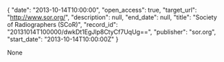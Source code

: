 {
  "date": "2013-10-14T10:00:00", 
  "open_access": true, 
  "target_url": "http://www.sor.org/", 
  "description": null, 
  "end_date": null, 
  "title": "Society of Radiographers (SCoR)", 
  "record_id": "20131014T100000/dwkDt1EgJlp8CtyCf7UqUg==", 
  "publisher": "sor.org", 
  "start_date": "2013-10-14T10:00:00Z"
}

None